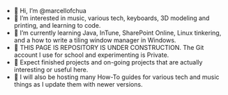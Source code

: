 - 👋 Hi, I’m @marcellofchua
- 👀 I’m interested in music, various tech, keyboards, 3D modeling and printing, and learning to code.
- 🌱 I’m currently learning Java, InTune, SharePoint Online, Linux tinkering, and a how to write a tiling window manager in Windows.
- 🚧 THIS PAGE IS REPOSITORY IS UNDER CONSTRUCTION. The Git account I use for school and experimenting is Private.
- 🚧 Expect finished projects and on-going projects that are actually interesting or useful here.
- 🚧 I will also be hosting many How-To guides for various tech and music things as I update them with newer versions.
